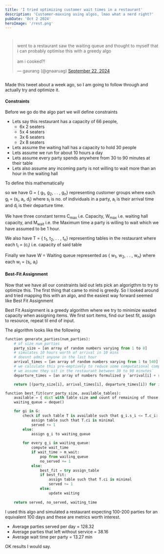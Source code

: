```yaml
---
title: 'I tried optimizing customer wait times in a restaurant'
description: 'Customer-maxxing using algos, lmao what a nerd right?'
pubDate: 'Oct 2 2024'
heroImage: '/rest.png'
---
```

<div style="display: flex; justify-content: center;">
  <blockquote class="twitter-tweet">
    <p lang="en" dir="ltr">
      went to a restaurant saw the waiting queue and thought to myself that i can probably optimise this with a greedy algo<br><br>am i cooked?!
    </p>
    &mdash; gaurang (@gnaaruag) <a href="https://twitter.com/gnaaruag/status/1837783210253500619?ref_src=twsrc%5Etfw">September 22, 2024</a>
  </blockquote> 
  <script async src="https://platform.twitter.com/widgets.js" charset="utf-8"></script>
</div>


Made this tweet about a week ago, so I am going to follow through and actually try and optimize it.

#### Constraints

Before we go do the algo part we will define constraints

- Lets say this restaurant has a capacity of 66 people, 
	- 6x 2 seaters
	- 5x 4 seaters
	- 3x 6 seaters
	- 2x 8 seaters
- Lets assume the waiting hall has a capacity to hold 30 people
- Lets assume we run for about 10 hours a day
- Lets assume every party spends anywhere from 30 to 90 minutes at their table
- Lets also assume any incoming party is not willing to wait more than an hour in the waiting hall

To define this mathematically

so we have G = { g<sub>1</sub>, g<sub>2</sub>, . . , g<sub>n</sub>} representing customer groups where each g<sub>i</sub> = (s<sub>i</sub>, a<sub>i</sub>, d<sub>i</sub>) where s<sub>i</sub> is no. of individuals in a party, a<sub>i</sub> is their arrival time and d<sub>i</sub> is their departure time.

We have three constant terms C<sub>max</sub> i.e. Capacity, W<sub>max</sub> i.e. waiting hall capacity, and M<sub>wait</sub> i.e. the Maximum time a party is willing to wait which we have assumed to be 1 hour.

We also have T = { t<sub>1</sub>, t<sub>2</sub>, . . , t<sub>n</sub>} representing tables in the restaurant where each t<sub>i</sub> = (c<sub>i</sub>) i.e. capacity of said table

Finally we have W = Waiting queue represented as { w<sub>1</sub>, w<sub>2</sub>, . . , w<sub>n</sub>} where each w<sub>i</sub> = (s<sub>i</sub>, a<sub>i</sub>)

#### Best-Fit Assignment 

Now that we have all our constraints laid out lets pick an algorigthm to try to optimize this. The first thing that came to mind is greedy. So I looked around and tried mapping this with an algo, and the easiest way forward seemed like Best Fit Assignment

Best Fit Assignment is a greedy algorithm where we try to minimize wasted capacity when assigning items. We first sort items, find our best fit, assign to resource, repeat til end of input.

The algorithm looks like the following

```python
function generate_parties(num_parties):
	# of size num_parties
	party_size = [an array of random numbers varying from 1 to 8] 
	# simulates 10 hours worth of arrival in 10 mins 
	# doesnt admit anyone in the last hour 
	arrival_times = [an array of random numbers varying from 1 to 540]
	# we calculate this pre-emptively to reduce some computational complexity
	# we assume they sit in the restaurant between 30 to 90 minutes`
	departure_times = [an array of numbers formulized y `arrival[i] + random (30,90)`]

	return [(party_size[i], arrival_times[i], departure_times[i]) for i in range num_parties].sorted(key = arrival_times) 

function best_fit(curr_party_size, available_tables):
	available = { dict with table size and count of remaining of those variant}
	waiting_queue = deque()

	for gi in G:
		check if such table T is available such that g_i.s_i <= T.c_i:
			assign table such that T.ci is minimal
			served += 1
		else:
			assign g_i to waiting_queue
		
		for every g_i in waiting_queue:
			compute wait_time
			if wait_time > m_wait:
				pop from waiting_queue
				no_served += 1
			else:
				best_fit = try assign_table
				if best_fit:
					assign table such that T.ci is minimal
					served += 1
				else:
					update waiting
	
	return served, no_served, waiting_time 
```

I used this algo and simulated a restaurant expecting 100-200 parties for an equivalent 100 days and these are metrics worth interest.

- Average parties served per day = 128.32
- Average parties that left without service = 38.16
- Average wait time per party = 13.27 min

OK results I would say.

